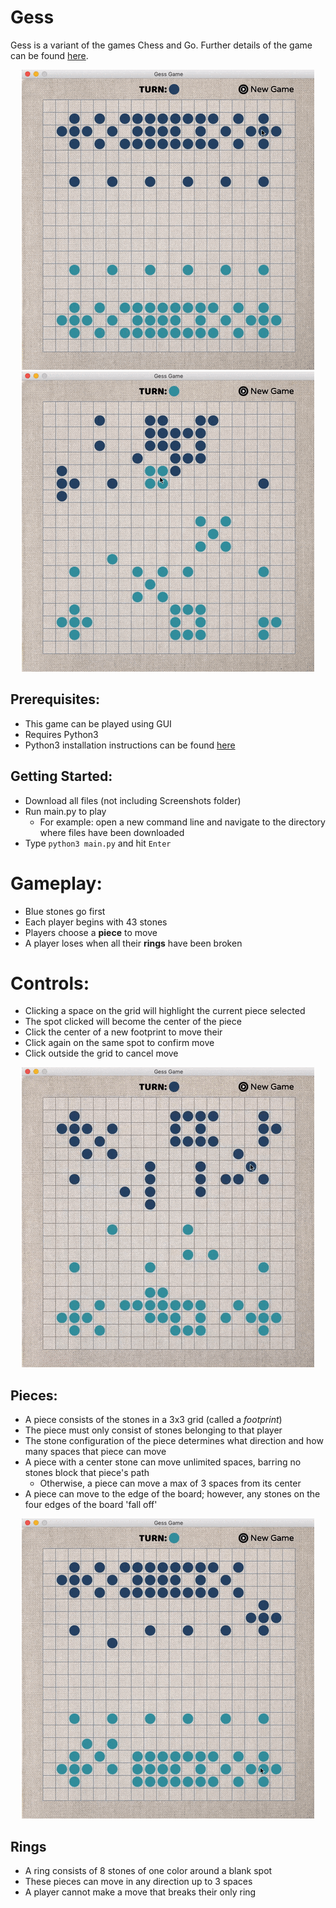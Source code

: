 # Gess

Gess is a variant of the games Chess and Go. Further details of the game can be found [here](https://en.wikipedia.org/wiki/Gess).
<p align="center">
<img src="https://raw.githubusercontent.com/mcastillo22/Gess/master/Screenshots/gameplay.gif"><img src="https://raw.githubusercontent.com/mcastillo22/Gess/master/Screenshots/win.gif"> 
</p>

## Prerequisites:
* This game can be played using GUI
* Requires Python3
* Python3 installation instructions can be found [here](https://realpython.com/installing-python/)

## Getting Started:
* Download all files (not including Screenshots folder)
* Run main.py to play
  * For example: open a new command line and navigate to the directory where files have been downloaded
* Type `python3 main.py` and hit `Enter`

# Gameplay:
* Blue stones go first
* Each player begins with 43 stones
* Players choose a **piece** to move
* A player loses when all their **rings** have been broken

# Controls:
* Clicking a space on the grid will highlight the current piece selected
* The spot clicked will become the center of the piece
* Click the center of a new footprint to move their
* Click again on the same spot to confirm move
* Click outside the grid to cancel move

<p align="center"><img src="https://raw.githubusercontent.com/mcastillo22/Gess/master/Screenshots/undo.gif"></p>

## Pieces:
* A piece consists of the stones in a 3x3 grid (called a *footprint*)
* The piece must only consist of stones belonging to that player
* The stone configuration of the piece determines what direction and how many spaces that piece can move
* A piece with a center stone can move unlimited spaces, barring no stones block that piece's path
  * Otherwise, a piece can move a max of 3 spaces from its center
* A piece can move to the edge of the board; however, any stones on the four edges of the board 'fall off'

<p align="center"><img src="https://raw.githubusercontent.com/mcastillo22/Gess/master/Screenshots/edge.gif"></p>

## Rings
* A ring consists of 8 stones of one color around a blank spot
* These pieces can move in any direction up to 3 spaces
* A player cannot make a move that breaks their only ring